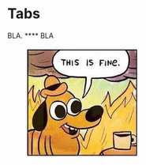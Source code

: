 # Tabs

BLA.  ****  BLA

<figure><img src=".gitbook/assets/this is fine.jpeg" alt=""><figcaption></figcaption></figure>
